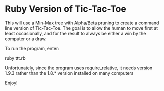 # Ruby Version of Tic-Tac-Toe

This will use a Min-Max tree with Alpha/Beta pruning to create a command
line version of Tic-Tac-Toe. The goal is to allow the human to move first
at least occasionally, and for the result to always be either a win by
the computer or a draw.

To run the program, enter:

ruby ttt.rb

Unfortunately, since the program uses require_relative, it needs version
1.9.3 rather than the 1.8.* version installed on many computers

Enjoy!
